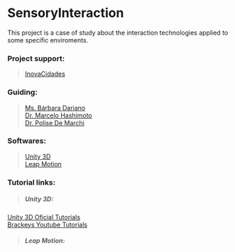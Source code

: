 # SensoryInteraction

This project is a case of study about the interaction technologies applied to some specific enviroments.

### Project support:
> [InovaCidades](http://www.inovacidades.org.br/)

### Guiding:
> [Ms. Bárbara Dariano](http://lattes.cnpq.br/8010206181701078)  
> [Dr. Marcelo Hashimoto](http://lattes.cnpq.br/5909154335340519)  
> [Dr. Polise De Marchi](http://lattes.cnpq.br/6817254319412151)

### Softwares:
> [Unity 3D](https://unity3d.com/pt)  
[Leap Motion](https://www.leapmotion.com/)  

### Tutorial links:
> ##### Unity 3D:
[Unity 3D Oficial Tutorials](https://unity3d.com/pt/learn/tutorials/modules/beginner/scripting/)  
[Brackeys Youtube Tutorials](https://www.youtube.com/user/Brackeys/)
> ##### Leap Motion:
